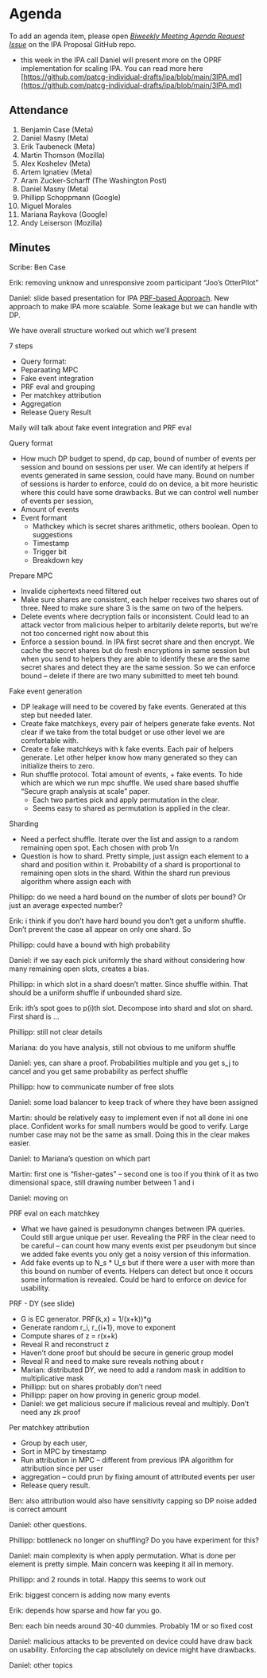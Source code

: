 # Agenda

To add an agenda item, please open _[Biweekly Meeting Agenda Request Issue](https://github.com/patcg-individual-drafts/ipa/issues/new/choose)_ on the IPA Proposal GitHub repo.

*  this week in the IPA call Daniel will present more on the OPRF implementation for scaling IPA.  You can read more here [https://github.com/patcg-individual-drafts/ipa/blob/main/3IPA.md](https://github.com/patcg-individual-drafts/ipa/blob/main/3IPA.md)


## **Attendance**

1. Benjamin Case (Meta)
2. Daniel Masny (Meta)
3. Erik Taubeneck (Meta)
4. Martin Thomson (Mozilla)
5. Alex Koshelev (Meta)
6. Artem Ignatiev (Meta)
7. Aram Zucker-Scharff (The Washington Post)
8. Daniel Masny (Meta)
9. Phillipp Schoppmann (Google)
10. Miguel Morales
11. Mariana Raykova (Google)
12. Andy Leiserson (Mozilla)


## Minutes 	

Scribe:  Ben Case

Erik: removing unknow and unresponsive zoom participant “Joo’s OtterPilot”

Daniel: slide based presentation for IPA [PRF-based Approach](https://github.com/patcg-individual-drafts/ipa/blob/main/3IPA.md). New approach to make IPA more scalable.  Some leakage but we can handle with DP. 

We have overall structure worked out which we’ll present

7 steps

* Query format: 
* Peparaating MPC
* Fake event integration
* PRF eval and grouping
* Per matchkey attribution 
* Aggregation
* Release Query Result

Maily will talk about fake event integration and PRF eval

Query format



* How much DP budget to spend, dp cap, bound of number of events per session and bound on sessions per user.  We can identify at helpers if events generated in same session, could have many. Bound on number of sessions is harder to enforce, could do on device, a bit more heuristic where this could have some drawbacks. But we can control well number of events per session, 
* Amount of events
* Event formant
    * Mathckey which is secret shares arithmetic, others boolean.  Open to suggestions 
    * Timestamp
    * Trigger bit
    * Breakdown key

Prepare MPC



* Invalide ciphertexts need filtered out
* Make sure shares are consistent, each helper receives two shares out of three.  Need to make sure share 3 is the same on two of the helpers.
* Delete events where decryption fails or inconsistent. Could lead to an attack vector from malicious helper to arbitarily delete reports, but we’re not too concerned right now about this
* Enforce a session bound.  In IPA first secret share and then encrypt.   We cache the secret shares but do fresh encryptions in same session but when you send to helpers they are able to identify these are the same secret shares and detect they are the same session.  So we can enforce bound – delete if there are two many submitted to meet teh bound. 

Fake event generation 



* DP leakage will need to be covered by fake events.  Generated at this step but needed later.
* Create fake matchkeys, every pair of helpers generate fake events.  Not clear if we take from the total budget or use other level we are comfortable with. 
* Create e fake matchkeys with k fake events.  Each pair of helpers generate. Let other helper know how many generated so they can initialize theirs to zero. 
* Run shuffle protocol. Total amount of events, + fake events.  To hide which are which we run mpc shuffle. We used share based shuffle “Secure graph analysis at scale” paper.   
    * Each two parties pick and apply permutation in the clear. 
    * Seems easy to shared as permutation is applied in the clear. 

Sharding



* Need a perfect shuffle.  Iterate over the list and assign to a random remaining open spot.  Each chosen with prob 1/n
* Question is how to shard.  Pretty simple, just assign each element to a shard and position within it.  Probability of a shard is proportional to remaining open slots in the shard.  Within the shard run previous algorithm where assign each with 

Phillipp: do we need a hard bound on the number of slots per bound?  Or just an average expected number? 

Erik: i think if you don’t have hard bound you don’t get a uniform shuffle. Don’t prevent the case all appear on only one shard. So 

Phillipp: could have a bound with high probability 

Daniel: if we say each pick uniformly the shard without considering how many remaining open slots, creates a bias. 

Phillipp: in which slot in a shard doesn’t matter. Since shuffle within.  That should be a uniform shuffle if unbounded shard size. 

Erik: ith’s spot goes to p(i)th slot.  Decompose into shard and slot on shard.  First shard is …

Phillipp: still not clear details 

Mariana: do you have analysis, still not obvious to me uniform shuffle

Daniel: yes, can share a proof.  Probabilities multiple and you get s_j to cancel and you get same probability as perfect shuffle

Phillipp: how to communicate number of free slots

Daniel: some load balancer to keep track of where they have been assigned

Martin: should be relatively easy to implement even if not all done ini one place.  Confident works for small numbers would be good to verify. Large number case may not be the same as small.  Doing this in the clear makes easier. 

Daniel: to Mariana’s question on which part

Martin: first one is “fisher-gates” – second one is too if you think of it as two dimensional space,  still drawing number between 1 and i

Daniel: moving on

PRF eval on each matchkey



* What we have gained is pesudonymn changes between IPA queries.  Could still argue unique per user. Revealing the PRF in the clear need to be careful – can count how many events exist per pseudonym but since we added fake events you only get a noisy version of this information. 
* Add fake events up to N_s * U_s but if there were a user with more than this bound on number of events. Helpers can detect but once it occurs some information is revealed. Could be hard to enforce on device for usability. 

PRF - DY  (see slide)



* G is EC generator.  PRF(k,x) = 1/(x+k))*g
* Generate random r_i, r_{i+1},  move to exponent 
* Compute shares of z = r(x+k)
* Reveal R and reconstruct z
* Haven’t done proof but should be secure in generic group model
* Reveal R and need to make sure reveals nothing about r
* Marian: distributed DY, we need to add a random mask in addition to multiplicative mask
* Phillipp: but on shares probably don’t need
* Phillipp: paper on how proving in generic group model.
* Daniel: we get malicious secure if malicious reveal and multiply. Don’t need any zk proof

Per matchkey attribution 



* Group by each user,
* Sort in MPC by timestamp
* Run attribution in MPC – different from previous IPA algorithm for attribution since per user
* aggregation  – could prun by fixing amount of attributed events per user
* Release query result. 

Ben: also attribution would also have sensitivity capping so DP noise added is correct amount

Daniel: other questions. 

Phillipp: bottleneck no longer on shuffling? Do you have experiment for this?

Daniel: main complexity is when apply permutation. What is done per element is pretty simple. Main concern was keeping it all in memory.  

Phillipp: and 2 rounds in total.  Happy this seems to work out 

Erik: biggest concern is adding now many events

Erik: depends how sparse and how far you go. 

Ben: each bin needs around 30-40 dummies. Probably 1M or so fixed cost

Daniel: malicious attacks to be prevented on device could have draw back on usability. Enforcing the cap absolutely on device might have drawbacks. 

Daniel:  other topics
